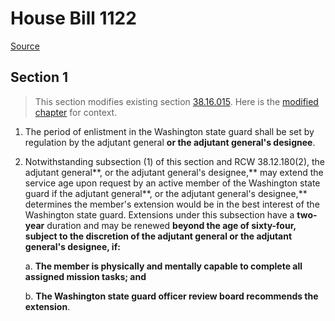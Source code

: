 # House Bill 1122

[Source](http://lawfilesext.leg.wa.gov/biennium/2021-22/Pdf/Bills/House%20Bills/1122.pdf)
## Section 1
> This section modifies existing section [38.16.015](/rcw/38_militia_and_military_affairs/38.16_enlistments_and_reserves.md). Here is the [modified chapter](rcw/38_militia_and_military_affairs/38.16_enlistments_and_reserves.md) for context.

1. The period of enlistment in the Washington state guard shall be set by regulation by the adjutant general **or the adjutant general's designee**.

2. Notwithstanding subsection (1) of this section and RCW 38.12.180(2), the adjutant general**, or the adjutant general's designee,** may extend the service age upon request by an active member of the Washington state guard if the adjutant general**, or the adjutant general's designee,** determines the member's extension would be in the best interest of the Washington state guard. Extensions under this subsection have a **two-year** duration and may be renewed **beyond the age of sixty-four, subject to the discretion of the adjutant general or the adjutant general's designee, if:**

    a. **The member is physically and mentally capable to complete all assigned mission tasks; and**

    b. **The Washington state guard officer review board recommends the extension**.

